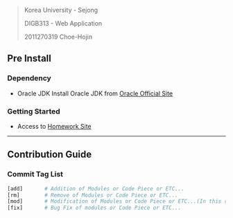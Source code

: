 > Korea University - Sejong
> 
> DIGB313 - Web Application
>
> 2011270319 Choe-Hojin

## Pre Install

### Dependency

- Oracle JDK
Install Oracle JDK from [Oracle Official Site](http://www.oracle.com/technetwork/java/javase/downloads/index.html)

### Getting Started

- Access to [Homework Site](https://plelab.github.io)

---

## Contribution Guide

### Commit Tag List

```bash
[add]       # Addition of Modules or Code Piece or ETC...
[rm]        # Remove of Modules or Code Piece or ETC...
[mod]       # Modification of Modules or Code Piece or ETC...(In this case, When modification is generated without bug fix)
[fix]       # Bug Fix of modules or Code Piece or ETC...
```